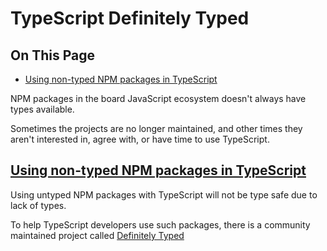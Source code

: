 # TypeScript Definitely Typed


## On This Page


- [Using non-typed NPM packages in TypeScript](#using-non-typed-npm-packages-in-typescript)

NPM packages in the board JavaScript ecosystem doesn't always have types available.

Sometimes the projects are no longer maintained, and other times they aren't interested in, agree with, or have time to use TypeScript.


## [Using non-typed NPM packages in TypeScript]()

Using untyped NPM packages with TypeScript will not be type safe due to lack of types.

To help TypeScript developers use such packages, there is a community maintained project called [Definitely Typed](http://definitelytyped.org/)